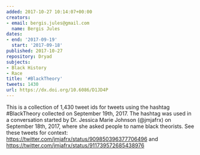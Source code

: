 ```yaml
---
added: 2017-10-27 10:14:07+00:00
creators:
- email: bergis.jules@gmail.com
  name: Bergis Jules
dates:
- end: '2017-09-19'
  start: '2017-09-18'
published: 2017-10-27
repository: Dryad
subjects:
- Black History
- Race
title: '#BlackTheory'
tweets: 1430
url: https://dx.doi.org/10.6086/D1JD4P
---
```


This is a collection of 1,430 tweet ids for tweets using the hashtag #BlackTheory collected on September 19th, 2017. The hashtag was used in a conversation started by Dr. Jessica Marie Johnson (@jmjafrx) on September 18th, 2017, where she asked people to name black theorists. See these tweets for context: https://twitter.com/jmjafrx/status/909850396377706496 and https://twitter.com/jmjafrx/status/911739572685438976
